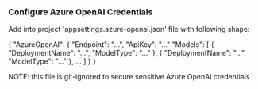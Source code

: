 ### Configure Azure OpenAI Credentials

Add into project 'appsettings.azure-openai.json' file with following shape:

{
  "AzureOpenAI": {
    "Endpoint": "...",
    "ApiKey": "..."
    "Models": [
      {
        "DeploymentName": "...",
        "ModelType": "..."
      },
      {
        "DeploymentName": "...",
        "ModelType": "..."
      },
      ...
    ]
  }
}

NOTE: this file is git-ignored to secure sensitive Azure OpenAI credentials